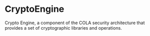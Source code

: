 # CryptoEngine
Crypto Engine, a component of the COLA security architecture that provides a set of cryptographic libraries and operations.
